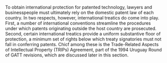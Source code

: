 
To obtain international protection for patented technology, lawyers and businesspeople must ultimately rely on the domestic patent law of each country. In two respects, however, international treatics do come into play. First, a number of international conventions streamline the procedures under which patents originating outside the host country are prosecuted. Second, certain international treatics provide a uniform substantive floor of protection, a minimum set of rights below which treaty signatories must not fall in conferring patents. Chicf among these is the Trade-Related Aspects of Intellectual Property (TRIPs) Agreement, part of the 1994 Uruguay Round of GATT revisions, which are discussed later in this section.
